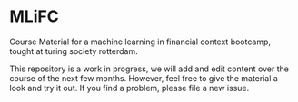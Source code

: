 # MLiFC
Course Material for a machine learning in financial context bootcamp, tought at turing society rotterdam.

This repository is a work in progress, we will add and edit content over the course of the next few months.
However, feel free to give the material a look and try it out. If you find a problem, please file a new issue.
